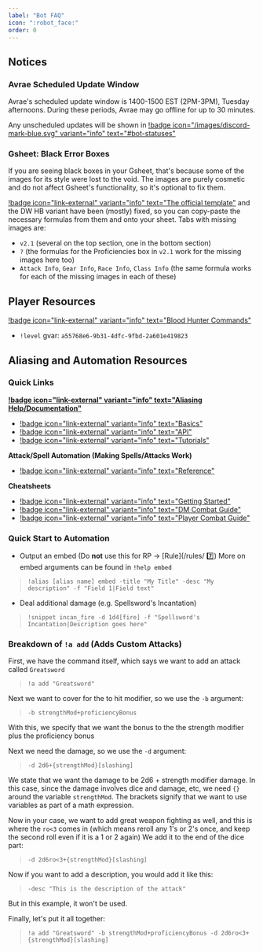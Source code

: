 ```yaml
---
label: "Bot FAQ"
icon: ":robot_face:"
order: 0
---
```

<style>
h1:before { 
  content: "🤖 ";
}
</style>

## Notices

### Avrae Scheduled Update Window

Avrae's scheduled update window is 1400-1500 EST (2PM-3PM), Tuesday afternoons. During these periods, Avrae may go offline for up to 30 minutes.

Any unscheduled updates will be shown in [!badge icon="/images/discord-mark-blue.svg" variant="info" text="#bot-statuses"](https://discord.com/channels/512870694883950598/744861406158913566)

### Gsheet: Black Error Boxes

If you are seeing black boxes in your Gsheet, that's because some of the images for its style were lost to the void. The images are purely cosmetic and do not affect Gsheet's functionality, so it's optional to fix them.

[!badge icon="link-external" variant="info" text="The official template"](https://gsheet2.avrae.io/) and the DW HB variant have been (mostly) fixed, so you can copy-paste the necessary formulas from them and onto your sheet. Tabs with missing images are:
- `v2.1` (several on the top section, one in the bottom section)
- `?` (the formulas for the Proficiencies box in `v2.1` work for the missing images here too)
- `Attack Info`, `Gear Info`, `Race Info`, `Class Info` (the same formula works for each of the missing images in each of these)

## Player Resources

[!badge icon="link-external" variant="info" text="Blood Hunter Commands"](https://avrae.io/dashboard/workshop/5f6f9b1e192fdca3888bc29d)
- `!level` gvar: `a55768e6-9b31-4dfc-9fbd-2a601e419823`

## Aliasing and Automation Resources

### Quick Links

**[!badge icon="link-external" variant="info" text="Aliasing Help/Documentation"](https://avrae.readthedocs.io/en/latest/)**
- [!badge icon="link-external" variant="info" text="Basics"](https://avrae.readthedocs.io/en/latest/aliasing/aliasing.html)
- [!badge icon="link-external" variant="info" text="API"](https://avrae.readthedocs.io/en/latest/aliasing/api.html)
- [!badge icon="link-external" variant="info" text="Tutorials"](https://avrae.readthedocs.io/en/latest/aliasing/aliasing_tut.html)

**Attack/Spell Automation (Making Spells/Attacks Work)**
- [!badge icon="link-external" variant="info" text="Reference"](https://avrae.readthedocs.io/en/latest/automation_ref.html)

**Cheatsheets**
- [!badge icon="link-external" variant="info" text="Getting Started"](https://avrae.readthedocs.io/en/latest/cheatsheets/get_started.html)
- [!badge icon="link-external" variant="info" text="DM Combat Guide"](https://avrae.readthedocs.io/en/latest/cheatsheets/dm_combat.html)
- [!badge icon="link-external" variant="info" text="Player Combat Guide"](https://avrae.readthedocs.io/en/latest/cheatsheets/pc_combat.html)

### Quick Start to Automation

- Output an embed (Do **not** use this for RP -> [Rule](/rules/ 7️⃣)
More on embed arguments can be found in `!help embed`
> ```
> !alias [alias name] embed -title "My Title" -desc "My description" -f "Field 1|Field text"
> ```

- Deal additional damage (e.g. Spellsword's Incantation)
> ```
> !snippet incan_fire -d 1d4[fire] -f "Spellsword's Incantation|Description goes here"
> ```

### Breakdown of `!a add` (Adds Custom Attacks)

First, we have the command itself, which says we want to add an attack called `Greatsword`
> ```
> !a add "Greatsword"
> ```
Next we want to cover for the to hit modifier, so we use the `-b` argument:
> ```
> -b strengthMod+proficiencyBonus
> ```
With this, we specify that we want the bonus to the the strength modifier plus the proficiency bonus

Next we need the damage, so we use the `-d` argument:
> ```
> -d 2d6+{strengthMod}[slashing]
> ```
We state that we want the damage to be 2d6 + strength modifier damage.
In this case, since the damage involves dice and damage, etc, we need `{}` around the variable `strengthMod`.
The brackets signify that we want to use variables as part of a math expression.

Now in your case, we want to add great weapon fighting as well, and this is where the `ro<3` comes in (which means reroll any 1's or 2's once, and keep the second roll even if it is a 1 or 2 again)
We add it to the end of the dice part:
> ```
> -d 2d6ro<3+{strengthMod}[slashing]
> ```

Now if you want to add a description, you would add it like this:
> ```
> -desc "This is the description of the attack"
> ```
But in this example, it won't be used.

Finally, let's put it all together:
> ```
> !a add "Greatsword" -b strengthMod+proficiencyBonus -d 2d6ro<3+{strengthMod}[slashing]
> ```
